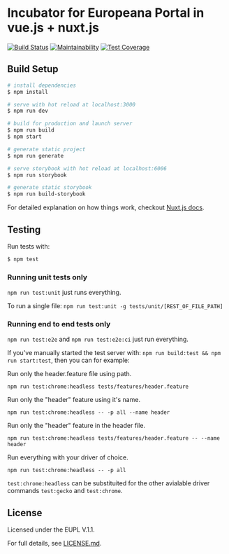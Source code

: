 # Incubator for Europeana Portal in vue.js + nuxt.js
 [![Build Status](https://travis-ci.com/europeana/incubator-portal-vue-nuxt.svg?branch=master)](https://travis-ci.com/europeana/incubator-portal-vue-nuxt) [![Maintainability](https://api.codeclimate.com/v1/badges/6d547010dcc180c40cf5/maintainability)](https://codeclimate.com/github/europeana/incubator-portal-vue-nuxt/maintainability) [![Test Coverage](https://api.codeclimate.com/v1/badges/6d547010dcc180c40cf5/test_coverage)](https://codeclimate.com/github/europeana/incubator-portal-vue-nuxt/test_coverage)
## Build Setup

``` bash
# install dependencies
$ npm install

# serve with hot reload at localhost:3000
$ npm run dev

# build for production and launch server
$ npm run build
$ npm start

# generate static project
$ npm run generate

# serve storybook with hot reload at localhost:6006
$ npm run storybook

# generate static storybook
$ npm run build-storybook

```

For detailed explanation on how things work, checkout [Nuxt.js docs](https://nuxtjs.org).

## Testing

Run tests with:

```bash
$ npm test
```
### Running unit tests only
`npm run test:unit` just runs everything.

To run a single file: `npm run test:unit -g tests/unit/[REST_OF_FILE_PATH]`

### Running end to end tests only

`npm run test:e2e` and `npm run test:e2e:ci` just run everything.


If you've manually started the test server with: `npm run build:test && npm run start:test`, then you can for example:

Run only the header.feature file using path.

```npm run test:chrome:headless tests/features/header.feature```


Run only the "header" feature using it's name.

```npm run test:chrome:headless -- -p all --name header```


Run only the "header" feature in the header file.

```npm run test:chrome:headless tests/features/header.feature -- --name header```


Run everything with your driver of choice.

```npm run test:chrome:headless -- -p all```


`test:chrome:headless` can be substituited for the other avialable driver commands `test:gecko` and `test:chrome`.



## License

Licensed under the EUPL V.1.1.

For full details, see [LICENSE.md](LICENSE.md).

